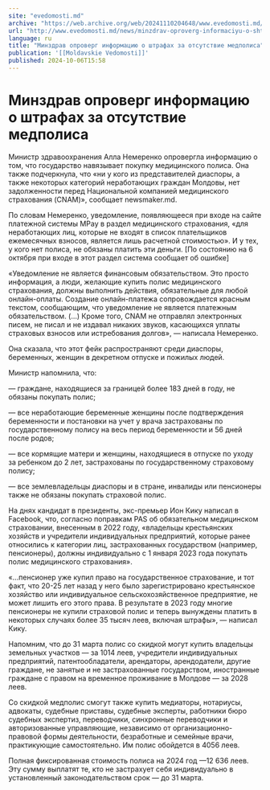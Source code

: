 ```yaml
---
site: "evedomosti.md"
archive: "https://web.archive.org/web/20241110204648/www.evedomosti.md/news/minzdrav-oproverg-informaciyu-o-shtrafah-za-otsutstvie-medpo"
url: "http://www.evedomosti.md/news/minzdrav-oproverg-informaciyu-o-shtrafah-za-otsutstvie-medpo"
language: ru
title: "Минздрав опроверг информацию о штрафах за отсутствие медполиса"
publication: '[[Moldavskie Vedomosti]]'
published: 2024-10-06T15:58
---
```


# Минздрав опроверг информацию о штрафах за отсутствие медполиса

Министр здравоохранения Алла Немеренко опровергла информацию о том, что государство навязывает покупку медицинского полиса. Она также подчеркнула, что «ни у кого из представителей диаспоры, а также некоторых категорий неработающих граждан Молдовы, нет задолженности перед Национальной компанией медицинского страхования (CNAM)», сообщает newsmaker.md.

По словам Немеренко, уведомление, появляющееся при входе на сайте платежной системы MPay в раздел медицинского страхования, «для неработающих лиц, которые не входят в список плательщиков ежемесячных взносов, является лишь расчетной стоимостью». И у тех, у кого нет полиса, не обязаны платить эти деньги. [По состоянию на 6 октября при входе в этот раздел система сообщает об ошибке]

«Уведомление не является финансовым обязательством. Это просто информация, а люди, желающие купить полис медицинского страхования, должны выполнить действия, обязательные для любой онлайн-оплаты. Создание онлайн-платежа сопровождается красным текстом, сообщающим, что уведомление не является платежным обязательством. (…) Кроме того, CNAM не отправлял электронных писем, не писал и не издавал никаких звуков, касающихся уплаты страховых взносов или истребования долгов», — написала Немеренко.

Она сказала, что этот фейк распространяют среди диаспоры, беременных, женщин в декретном отпуске и пожилых людей.

Министр напомнила, что:

— граждане, находящиеся за границей более 183 дней в году, не обязаны покупать полис;

— все неработающие беременные женщины после подтверждения беременности и постановки на учет у врача застрахованы по государственному полису на весь период беременности и 56 дней после родов;

— все кормящие матери и женщины, находящиеся в отпуске по уходу за ребенком до 2 лет, застрахованы по государственному страховому полису;

— все землевладельцы диаспоры и в стране, инвалиды или пенсионеры также не обязаны покупать страховой полис.

На днях кандидат в президенты, экс-премьер Ион Кику написал в Facebook, что, согласно поправкам PAS об обязательном медицинском страховании, внесенным в 2022 году, «владельцы крестьянских хозяйств и учредители индивидуальных предприятий, которые ранее относились к категории лиц, застрахованных государством (например, пенсионеры), должны индивидуально с 1 января 2023 года покупать полис медицинского страхования».

«…пенсионер уже купил право на государственное страхование, и тот факт, что 20-25 лет назад у него было зарегистрировано крестьянское хозяйство или индивидуальное сельскохозяйственное предприятие, не может лишить его этого права. В результате в 2023 году многие пенсионеры не купили страховой полис и теперь вынуждены платить в некоторых случаях более 35 тысяч леев, включая штрафы», — написал Кику.

Напомним, что до 31 марта полис со скидкой могут купить владельцы земельных участков — за 1014 леев, учредители индивидуальных предприятий, патентообладатели, арендаторы, арендодатели, другие граждане, не занятые и не застрахованные государством, иностранные граждане с правом на временное проживание в Молдове — за 2028 леев.

Со скидкой медполис смогут также купить медиаторы, нотариусы, адвокаты, судебные приставы, судебные эксперты, работники бюро судебных экспертиз, переводчики, синхронные переводчики и авторизованные управляющие, независимо от организационно-правовой формы деятельности, безработные и семейные врачи, практикующие самостоятельно. Им полис обойдется в 4056 леев.

Полная фиксированная стоимость полиса на 2024 год —12 636 леев. Эту сумму выплатят те, кто не застрахует себя индивидуально в установленный законодательством срок — до 31 марта.